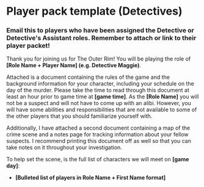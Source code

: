 # Player pack template (Detectives)
### Email this to players who have been assigned the Detective or Detective's Assistant roles. Remember to attach or link to their player packet!

Thank you for joining us for The Outer Rim!  You will be playing the role of **[Role Name + Player Name] (e.g. Detective Maggie)**.
 
Attached is a document containing the rules of the game and the background information for your character, including your schedule on the day of the murder.  Please take the time to read through this document at least an hour prior to game time at **[game time]**.  As the **[Role Name]** you will not be a suspect and will not have to come up with an alibi.  However, you will have some abilities and responsibilities that are not available to some of the other players that you should familiarize yourself with.

Additionally, I have attached a second document containing a map of the crime scene and a notes page for tracking information about your fellow suspects. I recommend printing this document off as well so that you can take notes on it throughout your investigation.

To help set the scene, is the full list of characters we will meet on **[game day]**:
* **[Bulleted list of players in Role Name + First Name format]**
